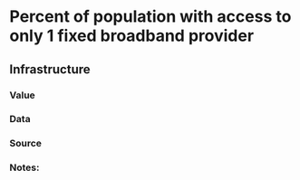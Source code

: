# Percent of population with access to only 1 fixed broadband provider

## Infrastructure

### Value

### Data

### Source

### Notes: